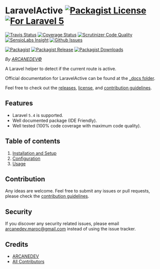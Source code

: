 # LaravelActive [![Packagist License][badge_license]](LICENSE.md) [![For Laravel 5][badge_laravel]][link-github-repo]

[![Travis Status][badge_build]][link-travis]
[![Coverage Status][badge_coverage]][link-scrutinizer]
[![Scrutinizer Code Quality][badge_quality]][link-scrutinizer]
[![SensioLabs Insight][badge_insight]][link-insight]
[![Github Issues][badge_issues]][link-github-issues]

[![Packagist][badge_package]][link-packagist]
[![Packagist Release][badge_release]][link-packagist]
[![Packagist Downloads][badge_downloads]][link-packagist]

*By [ARCANEDEV&copy;](http://www.arcanedev.net/)*

A Laravel helper to detect if the current route is active.

Official documentation for LaravelActive can be found at the [_docs folder](_docs/0.Home.md).

Feel free to check out the [releases](https://github.com/ARCANEDEV/LaravelActive/releases), [license](LICENSE.md), and [contribution guidelines](CONTRIBUTING.md).

## Features

  - Laravel `5.4` is supported.
  - Well documented package (IDE Friendly).
  - Well tested (100% code coverage with maximum code quality).

## Table of contents

  1. [Installation and Setup](_docs/1.Installation-and-Setup.md)
  2. [Configuration](_docs/2.Configuration.md)
  3. [Usage](_docs/3.Usage.md)

## Contribution

Any ideas are welcome. Feel free to submit any issues or pull requests, please check the [contribution guidelines](CONTRIBUTING.md).

## Security

If you discover any security related issues, please email arcanedev.maroc@gmail.com instead of using the issue tracker.

## Credits

- [ARCANEDEV][link-author]
- [All Contributors][link-contributors]

[badge_laravel]:      https://img.shields.io/badge/Laravel-5.4-orange.svg?style=flat-square
[badge_license]:      https://img.shields.io/packagist/l/arcanedev/laravel-active.svg?style=flat-square
[badge_build]:        https://img.shields.io/travis/ARCANEDEV/LaravelActive.svg?style=flat-square
[badge_coverage]:     https://img.shields.io/scrutinizer/coverage/g/ARCANEDEV/LaravelActive.svg?style=flat-square
[badge_quality]:      https://img.shields.io/scrutinizer/g/ARCANEDEV/LaravelActive.svg?style=flat-square
[badge_insight]:      https://img.shields.io/sensiolabs/i/adc894c0-cf91-4583-aacb-6c3ca94d121a.svg?style=flat-square
[badge_issues]:       https://img.shields.io/github/issues/ARCANEDEV/LaravelActive.svg?style=flat-square
[badge_package]:      https://img.shields.io/badge/package-arcanedev/laravel--active-blue.svg?style=flat-square
[badge_release]:      https://img.shields.io/packagist/v/arcanedev/laravel-active.svg?style=flat-square
[badge_downloads]:    https://img.shields.io/packagist/dt/arcanedev/laravel-active.svg?style=flat-square

[link-author]:        https://github.com/arcanedev-maroc
[link-github-repo]:   https://github.com/ARCANEDEV/LaravelActive
[link-github-issues]: https://github.com/ARCANEDEV/LaravelActive/issues
[link-contributors]:  https://github.com/ARCANEDEV/LaravelActive/graphs/contributors
[link-packagist]:     https://packagist.org/packages/arcanedev/laravel-active
[link-travis]:        https://travis-ci.org/ARCANEDEV/LaravelActive
[link-scrutinizer]:   https://scrutinizer-ci.com/g/ARCANEDEV/LaravelActive/?branch=master
[link-insight]:       https://insight.sensiolabs.com/projects/adc894c0-cf91-4583-aacb-6c3ca94d121a

